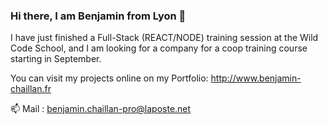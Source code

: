 ### Hi there, I am Benjamin from Lyon 👋

I have just finished a Full-Stack (REACT/NODE) training session at the Wild Code School, and I am looking for a company for a coop training course starting in September.

You can visit my projects online on my Portfolio: http://www.benjamin-chaillan.fr

📫 Mail : benjamin.chaillan-pro@laposte.net

<!--
**brrrrrbrrrr/brrrrrbrrrr** is a ✨ _special_ ✨ repository because its `README.md` (this file) appears on your GitHub profile.

Here are some ideas to get you started:

- 🔭 I’m currently working on ...
- 🌱 I’m currently learning ...
- 👯 I’m looking to collaborate on ...
- 🤔 I’m looking for help with ...
- 💬 Ask me about ...
- 📫 How to reach me: ...
- 😄 Pronouns: ...
- ⚡ Fun fact: ...
-->

